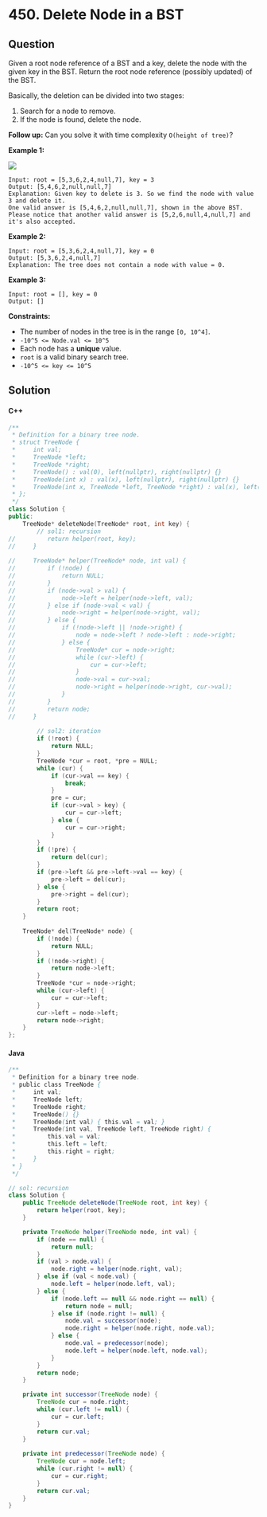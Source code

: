 # 450. Delete Node in a BST

## Question

Given a root node reference of a BST and a key, delete the node with the given key in the BST. Return the root node reference (possibly updated) of the BST.

Basically, the deletion can be divided into two stages:

1. Search for a node to remove.
2. If the node is found, delete the node.

**Follow up:** Can you solve it with time complexity `O(height of tree)`?

**Example 1:**

![](https://assets.leetcode.com/uploads/2020/09/04/del\_node\_1.jpg)

```
Input: root = [5,3,6,2,4,null,7], key = 3
Output: [5,4,6,2,null,null,7]
Explanation: Given key to delete is 3. So we find the node with value 3 and delete it.
One valid answer is [5,4,6,2,null,null,7], shown in the above BST.
Please notice that another valid answer is [5,2,6,null,4,null,7] and it's also accepted.

```

**Example 2:**

```
Input: root = [5,3,6,2,4,null,7], key = 0
Output: [5,3,6,2,4,null,7]
Explanation: The tree does not contain a node with value = 0.
```

**Example 3:**

```
Input: root = [], key = 0
Output: []
```

**Constraints:**

* The number of nodes in the tree is in the range `[0, 10^4]`.
* `-10^5 <= Node.val <= 10^5`
* Each node has a **unique** value.
* `root` is a valid binary search tree.
* `-10^5 <= key <= 10^5`

## Solution

#### C++

```cpp
/**
 * Definition for a binary tree node.
 * struct TreeNode {
 *     int val;
 *     TreeNode *left;
 *     TreeNode *right;
 *     TreeNode() : val(0), left(nullptr), right(nullptr) {}
 *     TreeNode(int x) : val(x), left(nullptr), right(nullptr) {}
 *     TreeNode(int x, TreeNode *left, TreeNode *right) : val(x), left(left), right(right) {}
 * };
 */
class Solution {
public:
    TreeNode* deleteNode(TreeNode* root, int key) {
        // sol1: recursion
//         return helper(root, key);
//     }
    
//     TreeNode* helper(TreeNode* node, int val) {
//         if (!node) {
//             return NULL;
//         }
//         if (node->val > val) {
//             node->left = helper(node->left, val);
//         } else if (node->val < val) {
//             node->right = helper(node->right, val);
//         } else {
//             if (!node->left || !node->right) {
//                 node = node->left ? node->left : node->right;
//             } else {
//                 TreeNode* cur = node->right;
//                 while (cur->left) {
//                     cur = cur->left;
//                 }
//                 node->val = cur->val;
//                 node->right = helper(node->right, cur->val);
//             }
//         }
//         return node;
//     }
        
        // sol2: iteration
        if (!root) {
            return NULL;
        }
        TreeNode *cur = root, *pre = NULL;
        while (cur) {
            if (cur->val == key) {
                break;
            }
            pre = cur;
            if (cur->val > key) {
                cur = cur->left;
            } else {
                cur = cur->right;
            }
        }
        if (!pre) {
            return del(cur);
        }
        if (pre->left && pre->left->val == key) {
            pre->left = del(cur);
        } else {
            pre->right = del(cur);
        }
        return root;
    }
    
    TreeNode* del(TreeNode* node) {
        if (!node) {
            return NULL;
        }
        if (!node->right) {
            return node->left;
        }
        TreeNode *cur = node->right;
        while (cur->left) {
            cur = cur->left;
        }
        cur->left = node->left;
        return node->right;
    }
};
```

#### Java

```java
/**
 * Definition for a binary tree node.
 * public class TreeNode {
 *     int val;
 *     TreeNode left;
 *     TreeNode right;
 *     TreeNode() {}
 *     TreeNode(int val) { this.val = val; }
 *     TreeNode(int val, TreeNode left, TreeNode right) {
 *         this.val = val;
 *         this.left = left;
 *         this.right = right;
 *     }
 * }
 */

// sol: recursion
class Solution {
    public TreeNode deleteNode(TreeNode root, int key) {
        return helper(root, key);
    }

    private TreeNode helper(TreeNode node, int val) {
        if (node == null) {
            return null;
        }
        if (val > node.val) {
            node.right = helper(node.right, val);
        } else if (val < node.val) {
            node.left = helper(node.left, val);
        } else {
            if (node.left == null && node.right == null) {
                return node = null;
            } else if (node.right != null) {
                node.val = successor(node);
                node.right = helper(node.right, node.val);
            } else {
                node.val = predecessor(node);
                node.left = helper(node.left, node.val);
            }
        }
        return node;
    }

    private int successor(TreeNode node) {
        TreeNode cur = node.right;
        while (cur.left != null) {
            cur = cur.left;
        }
        return cur.val;
    }
    
    private int predecessor(TreeNode node) {
        TreeNode cur = node.left;
        while (cur.right != null) {
            cur = cur.right;
        }
        return cur.val;
    }
}
```
